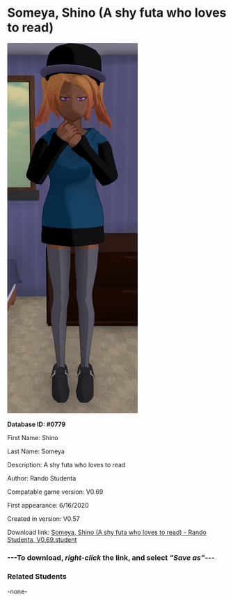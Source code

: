 # Someya, Shino (A shy futa who loves to read)

<img src="../../Files/Images/Someya, Shino (A shy futa who loves to read).png" title="Someya, Shino (A shy futa who loves to read) - Rando Studenta, V0.69">

**Database ID: #0779**

First Name: Shino

Last Name: Someya

Description: A shy futa who loves to read

Author: Rando Studenta

Compatable game version: V0.69

First appearance: 6/16/2020

Created in version: V0.57

Download link: <a href="https://raw.githubusercontent.com/Arbiter1223/Daigaku-Gurashi-Custom-Students/master/Files/Student%20Files/Someya%2C%20Shino%20(A%20shy%20futa%20who%20loves%20to%20read)%20-%20Rando%20Studenta%2C%20V0.69.student">Someya, Shino (A shy futa who loves to read) - Rando Studenta, V0.69.student</a>

### ---**To download, _right-click_ the link, and select _"Save as"_**---

### Related Students

-none-
